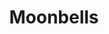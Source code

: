 ---
layout: work
title: "Moonbells"
instrumentation: solo piano
year_composed: 2020
category_music: Solo
duration: 11'
orchestration: pf
score_url: https://issuu.com/kianravaei/docs/ravaei_-_moonbells
youtube:
 - url-code: svHPV2zIBbk
---